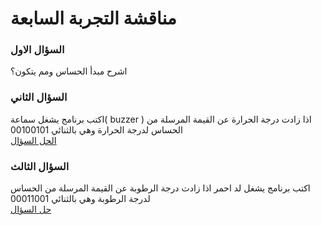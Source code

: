 # مناقشة التجربة السابعة


### السؤال الاول <br>

اشرح مبدأ الحساس ومم يتكون؟

### السؤال الثاني <br>

اكتب برنامج يشغل سماعة( buzzer ) اذا زادت درجة الحرارة عن القيمة المرسلة من الحساس لدرجة الحرارة وهي
بالثنائي 00100101
<br>
[الحل السؤال](part%20one.ino)
### السؤال الثالث <br>

اكتب برنامج يشغل لد احمر اذا زادت درجة الرطوبة عن القيمة المرسلة من الحساس لدرجة الرطوبة وهي بالثنائي 00011001
<br>
[حل السؤال](part%20two.ino)